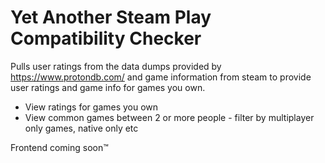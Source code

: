 # Yet Another Steam Play Compatibility Checker

Pulls user ratings from the data dumps provided by https://www.protondb.com/
and game information from steam to provide user ratings and game info for games you own.

- View ratings for games you own
- View common games between 2 or more people - filter by multiplayer only games, native only etc

Frontend coming soon™